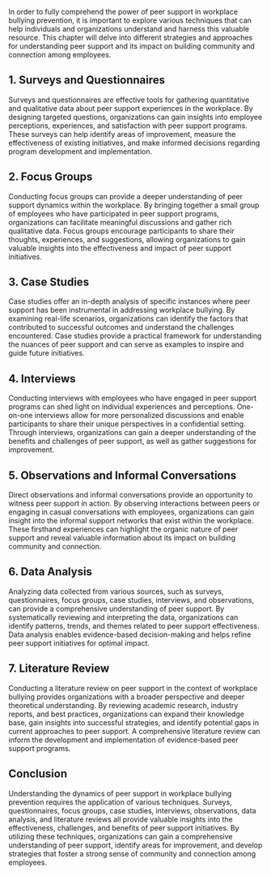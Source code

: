 
In order to fully comprehend the power of peer support in workplace bullying prevention, it is important to explore various techniques that can help individuals and organizations understand and harness this valuable resource. This chapter will delve into different strategies and approaches for understanding peer support and its impact on building community and connection among employees.

1\. Surveys and Questionnaires
-----------------------------

Surveys and questionnaires are effective tools for gathering quantitative and qualitative data about peer support experiences in the workplace. By designing targeted questions, organizations can gain insights into employee perceptions, experiences, and satisfaction with peer support programs. These surveys can help identify areas of improvement, measure the effectiveness of existing initiatives, and make informed decisions regarding program development and implementation.

2\. Focus Groups
---------------

Conducting focus groups can provide a deeper understanding of peer support dynamics within the workplace. By bringing together a small group of employees who have participated in peer support programs, organizations can facilitate meaningful discussions and gather rich qualitative data. Focus groups encourage participants to share their thoughts, experiences, and suggestions, allowing organizations to gain valuable insights into the effectiveness and impact of peer support initiatives.

3\. Case Studies
---------------

Case studies offer an in-depth analysis of specific instances where peer support has been instrumental in addressing workplace bullying. By examining real-life scenarios, organizations can identify the factors that contributed to successful outcomes and understand the challenges encountered. Case studies provide a practical framework for understanding the nuances of peer support and can serve as examples to inspire and guide future initiatives.

4\. Interviews
-------------

Conducting interviews with employees who have engaged in peer support programs can shed light on individual experiences and perceptions. One-on-one interviews allow for more personalized discussions and enable participants to share their unique perspectives in a confidential setting. Through interviews, organizations can gain a deeper understanding of the benefits and challenges of peer support, as well as gather suggestions for improvement.

5\. Observations and Informal Conversations
------------------------------------------

Direct observations and informal conversations provide an opportunity to witness peer support in action. By observing interactions between peers or engaging in casual conversations with employees, organizations can gain insight into the informal support networks that exist within the workplace. These firsthand experiences can highlight the organic nature of peer support and reveal valuable information about its impact on building community and connection.

6\. Data Analysis
----------------

Analyzing data collected from various sources, such as surveys, questionnaires, focus groups, case studies, interviews, and observations, can provide a comprehensive understanding of peer support. By systematically reviewing and interpreting the data, organizations can identify patterns, trends, and themes related to peer support effectiveness. Data analysis enables evidence-based decision-making and helps refine peer support initiatives for optimal impact.

7\. Literature Review
--------------------

Conducting a literature review on peer support in the context of workplace bullying provides organizations with a broader perspective and deeper theoretical understanding. By reviewing academic research, industry reports, and best practices, organizations can expand their knowledge base, gain insights into successful strategies, and identify potential gaps in current approaches to peer support. A comprehensive literature review can inform the development and implementation of evidence-based peer support programs.

Conclusion
----------

Understanding the dynamics of peer support in workplace bullying prevention requires the application of various techniques. Surveys, questionnaires, focus groups, case studies, interviews, observations, data analysis, and literature reviews all provide valuable insights into the effectiveness, challenges, and benefits of peer support initiatives. By utilizing these techniques, organizations can gain a comprehensive understanding of peer support, identify areas for improvement, and develop strategies that foster a strong sense of community and connection among employees.
